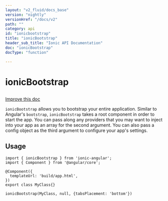 ```yaml
---
layout: "v2_fluid/docs_base"
version: "nightly"
versionHref: "/docs/v2"
path: ""
category: api
id: "ionicbootstrap"
title: "ionicBootstrap"
header_sub_title: "Ionic API Documentation"
doc: "ionicBootstrap"
docType: "function"

---
```










<h1 class="api-title">
<a class="anchor" name="ionic-bootstrap" href="#ionic-bootstrap"></a>

ionicBootstrap





</h1>

<a class="improve-v2-docs" href="http://github.com/driftyco/ionic/edit/master//src/config/bootstrap.ts#L8">
Improve this doc
</a>






<p><code>ionicBootstrap</code> allows you to bootstrap your entire application. Similar to Angular&#39;s <code>bootstrap</code>, <code>ionicBootstrap</code>
takes a root component in order to start the app. You can pass along any providers that you may want to inject into your
app as an array for the second argument. You can also pass a config object as the third argument to configure your app&#39;s settings.</p>





<!-- @usage tag -->

<h2><a class="anchor" name="usage" href="#usage"></a>Usage</h2>

<pre><code class="lang-ts">import { ionicBootstrap } from &#39;ionic-angular&#39;;
import { Component } from &#39;@angular/core&#39;;

@Component({
  templateUrl: &#39;build/app.html&#39;,
})
export class MyClass{}

ionicBootstrap(MyClass, null, {tabsPlacement: &#39;bottom&#39;})
</code></pre>




<!-- @property tags -->



<!-- instance methods on the class -->


<!-- related link --><!-- end content block -->


<!-- end body block -->

